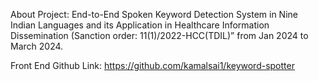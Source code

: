 About Project:
End-to-End Spoken Keyword Detection System in Nine Indian Languages and its Application in Healthcare Information Dissemination (Sanction order: 11(1)/2022-HCC(TDIL)” from Jan 2024 to March 2024. 

Front End Github Link:
https://github.com/kamalsai1/keyword-spotter

